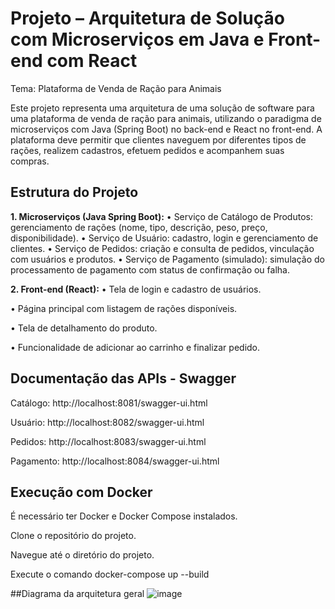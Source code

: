# Projeto – Arquitetura de Solução com Microserviços em Java e Front-end com React
Tema: Plataforma de Venda de Ração para Animais

Este projeto representa uma arquitetura de uma solução de software
para uma plataforma de venda de ração para animais, utilizando o paradigma de
microserviços com Java (Spring Boot) no back-end e React no front-end. A plataforma deve
permitir que clientes naveguem por diferentes tipos de rações, realizem cadastros, efetuem
pedidos e acompanhem suas compras.

## Estrutura do Projeto

**1. Microserviços (Java Spring Boot):**
• Serviço de Catálogo de Produtos: gerenciamento de rações (nome, tipo, descrição,
peso, preço, disponibilidade).
• Serviço de Usuário: cadastro, login e gerenciamento de clientes.
• Serviço de Pedidos: criação e consulta de pedidos, vinculação com usuários e produtos.
• Serviço de Pagamento (simulado): simulação do processamento de pagamento com
status de confirmação ou falha.

**2. Front-end (React):**
• Tela de login e cadastro de usuários.

• Página principal com listagem de rações disponíveis.

• Tela de detalhamento do produto.

• Funcionalidade de adicionar ao carrinho e finalizar pedido.

## Documentação das APIs - Swagger
Catálogo: http://localhost:8081/swagger-ui.html

Usuário: http://localhost:8082/swagger-ui.html

Pedidos: http://localhost:8083/swagger-ui.html

Pagamento: http://localhost:8084/swagger-ui.html

## Execução com Docker
É necessário ter Docker e Docker Compose instalados.

Clone o repositório do projeto.

Navegue até o diretório do projeto.

Execute o comando docker-compose up --build

##Diagrama da arquitetura geral
![image](https://github.com/user-attachments/assets/41b23d4a-b1b7-435a-9eeb-3b1893752f8d)
